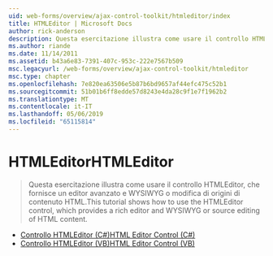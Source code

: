 ```yaml
---
uid: web-forms/overview/ajax-control-toolkit/htmleditor/index
title: HTMLEditor | Microsoft Docs
author: rick-anderson
description: Questa esercitazione illustra come usare il controllo HTMLEditor, che fornisce un editor avanzato e WYSIWYG o modifica di origini di contenuto HTML.
ms.author: riande
ms.date: 11/14/2011
ms.assetid: b43a6e83-7391-407c-953c-222e7567b509
msc.legacyurl: /web-forms/overview/ajax-control-toolkit/htmleditor
msc.type: chapter
ms.openlocfilehash: 7e820ea63506e5b87b6bd9657af44efc475c52b1
ms.sourcegitcommit: 51b01b6ff8edde57d8243e4da28c9f1e7f1962b2
ms.translationtype: MT
ms.contentlocale: it-IT
ms.lasthandoff: 05/06/2019
ms.locfileid: "65115814"
---
```

# <a name="htmleditor"></a><span data-ttu-id="1d72e-103">HTMLEditor</span><span class="sxs-lookup"><span data-stu-id="1d72e-103">HTMLEditor</span></span>

> <span data-ttu-id="1d72e-104">Questa esercitazione illustra come usare il controllo HTMLEditor, che fornisce un editor avanzato e WYSIWYG o modifica di origini di contenuto HTML.</span><span class="sxs-lookup"><span data-stu-id="1d72e-104">This tutorial shows how to use the HTMLEditor control, which provides a rich editor and WYSIWYG or source editing of HTML content.</span></span>

- [<span data-ttu-id="1d72e-105">Controllo HTMLEditor (C#)</span><span class="sxs-lookup"><span data-stu-id="1d72e-105">HTML Editor Control (C#)</span></span>](how-do-i-use-the-html-editor-control-cs.md)
- [<span data-ttu-id="1d72e-106">Controllo HTMLEditor (VB)</span><span class="sxs-lookup"><span data-stu-id="1d72e-106">HTML Editor Control (VB)</span></span>](how-do-i-use-the-html-editor-control-vb.md)
